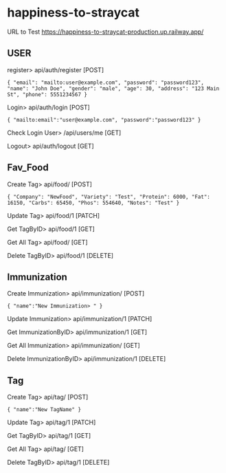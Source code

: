 ﻿# happiness-to-straycat

URL to Test https://happiness-to-straycat-production.up.railway.app/

## USER 

register> api/auth/register [POST]

`{
  "email": "mailto:user@example.com",
  "password": "password123",
  "name": "John Doe",
  "gender": "male",
  "age": 30,
  "address": "123 Main St",
  "phone": 5551234567
}`

Login> api/auth/login [POST]

`{
  "mailto:email":"user@example.com",
  "password":"password123"
}`

Check Login User> /api/users/me [GET]

Logout> api/auth/logout [GET]

## Fav_Food

Create Tag> api/food/ [POST]

`{
    "Company": "NewFood",
    "Variety": "Test",
    "Protein": 6000,
    "Fat": 16150,
    "Carbs": 65450,
    "Phos": 554640,
    "Notes": "Test"
}`

Update Tag> api/food/1 [PATCH]

Get TagByID> api/food/1 [GET]

Get All Tag> api/food/ [GET]

Delete TagByID> api/food/1 [DELETE]

## Immunization

Create Immunization> api/immunization/ [POST]

`{
  "name":"New Immunization> "
}`

Update Immunization> api/immunization/1 [PATCH]

Get ImmunizationByID> api/immunization/1 [GET]

Get All Immunization> api/immunization/ [GET]

Delete ImmunizationByID> api/immunization/1 [DELETE]

## Tag

Create Tag> api/tag/ [POST]

`{
  "name":"New TagName"
}`


Update Tag> api/tag/1 [PATCH]

Get TagByID> api/tag/1 [GET]

Get All Tag> api/tag/ [GET]

Delete TagByID> api/tag/1 [DELETE]
